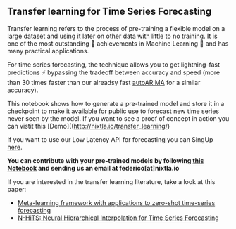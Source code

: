 ## Transfer learning for Time Series Forecasting
Transfer learning refers to the process of pre-training a flexible model on a large dataset and using it later on other data with little to no training. It is one of the most outstanding 🚀 achievements in Machine Learning 🧠 and has many practical applications.

For time series forecasting, the technique allows you to get lightning-fast predictions ⚡ bypassing the tradeoff between accuracy and speed (more than 30 times faster than our alreadsy fast [autoARIMA](https://github.com/Nixtla/statsforecast) for a similar accuracy).

This notebook shows how to generate a pre-trained model and store it in a checkpoint to make it available for public use to forecast new time series never seen by the model. 
If you want to see a proof of concept in action you can vistit this [Demo]((http://nixtla.io/transfer_learning/)

If you want to use our Low Latency API for forecasting you can SingUp [here](nixtla.io/transferlearning). 

**You can contribute with your pre-trained models by following [this Notebook](https://github.com/Nixtla/transfer-learning-time-series/edit/main/README.md) and sending us an email at federico[at]nixtla.io**

If you are interested in the transfer learning literature, take a look at this paper:
- [Meta-learning framework with applications to zero-shot time-series forecasting](https://arxiv.org/abs/2002.02887)
- [N-HiTS: Neural Hierarchical Interpolation for Time Series Forecasting](https://arxiv.org/abs/2201.12886)
